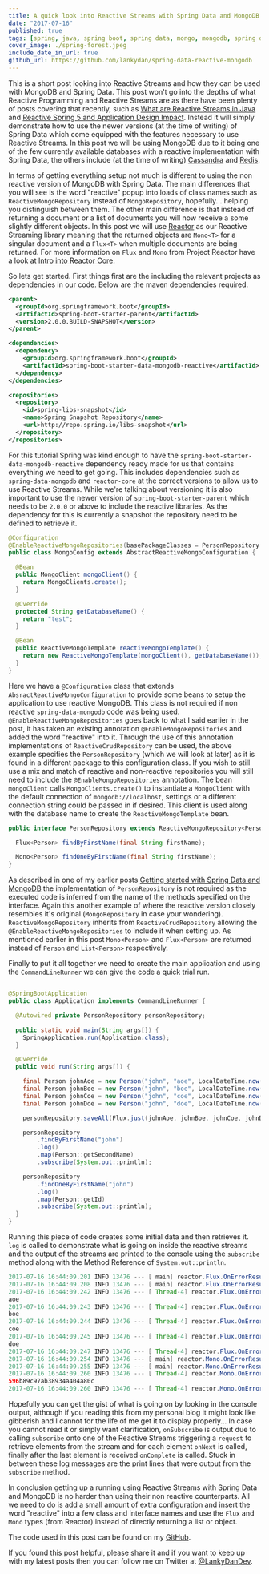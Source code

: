 ```yaml
---
title: A quick look into Reactive Streams with Spring Data and MongoDB
date: "2017-07-16"
published: true
tags: [spring, java, spring boot, spring data, mongo, mongodb, spring data mongodb]
cover_image: ./spring-forest.jpeg
include_date_in_url: true
github_url: https://github.com/lankydan/spring-data-reactive-mongodb
---
```


This is a short post looking into Reactive Streams and how they can be used with MongoDB and Spring Data. This post won't go into the depths of what Reactive Programming and Reactive Streams are as there have been plenty of posts covering that recently, such as [What are Reactive Streams in Java](https://dzone.com/articles/what-are-reactive-streams-in-java) and [Reactive Spring 5 and Application Design Impact](https://dzone.com/articles/reactive-spring-5-and-application-design-impact). Instead it will simply demonstrate how to use the newer versions (at the time of writing) of Spring Data which come equipped with the features necessary to use Reactive Streams. In this post we will be using MongoDB due to it being one of the few currently available databases with a reactive implementation with Spring Data, the others include (at the time of writing) [Cassandra](https://github.com/spring-projects/spring-data-examples/tree/master/cassandra/reactive) and [Redis](https://github.com/spring-projects/spring-data-examples/tree/master/redis/reactive).

In terms of getting everything setup not much is different to using the non reactive version of MongoDB with Spring Data. The main differences that you will see is the word "reactive" popup into loads of class names such as `ReactiveMongoRepository` instead of `MongoRepository`, hopefully... helping you distinguish between them. The other main difference is that instead of returning a document or a list of documents you will now receive a some slightly different objects. In this post we will use [Reactor](https://projectreactor.io/) as our Reactive Streaming library meaning that the returned objects are `Mono<T>` for a singular document and a `Flux<T>` when multiple documents are being returned. For more information on `Flux` and `Mono` from Project Reactor have a look at [Intro into Reactor Core](http://www.baeldung.com/reactor-core).

So lets get started. First things first are the including the relevant projects as dependencies in our code. Below are the maven dependencies required.

```xml
<parent>
  <groupId>org.springframework.boot</groupId>
  <artifactId>spring-boot-starter-parent</artifactId>
  <version>2.0.0.BUILD-SNAPSHOT</version>
</parent>

<dependencies>
  <dependency>
    <groupId>org.springframework.boot</groupId>
    <artifactId>spring-boot-starter-data-mongodb-reactive</artifactId>
  </dependency>
</dependencies>

<repositories>
  <repository>
    <id>spring-libs-snapshot</id>
    <name>Spring Snapshot Repository</name>
    <url>http://repo.spring.io/libs-snapshot</url>
  </repository>
</repositories>
```

For this tutorial Spring was kind enough to have the `spring-boot-starter-data-mongodb-reactive` dependency ready made for us that contains everything we need to get going. This includes dependencies such as `spring-data-mongodb` and `reactor-core` at the correct versions to allow us to use Reactive Streams. While we're talking about versioning it is also important to use the newer version of `spring-boot-starter-parent` which needs to be `2.0.0` or above to include the reactive libraries. As the dependency for this is currently a snapshot the repository need to be defined to retrieve it.

```java
@Configuration
@EnableReactiveMongoRepositories(basePackageClasses = PersonRepository.class)
public class MongoConfig extends AbstractReactiveMongoConfiguration {

  @Bean
  public MongoClient mongoClient() {
    return MongoClients.create();
  }

  @Override
  protected String getDatabaseName() {
    return "test";
  }

  @Bean
  public ReactiveMongoTemplate reactiveMongoTemplate() {
    return new ReactiveMongoTemplate(mongoClient(), getDatabaseName());
  }
}
```

Here we have a `@Configuration` class that extends `AbsractReactiveMongoConfiguration` to provide some beans to setup the application to use reactive MongoDB. This class is not required if non reactive `spring-data-mongodb` code was being used. `@EnableReactiveMongoRepositories` goes back to what I said earlier in the post, it has taken an existing annotation `@EnableMongoRepositories` and added the word "reactive" into it. Through the use of this annotation implementations of `ReactiveCrudRepository` can be used, the above example specifies the `PersonRepository` (which we will look at later) as it is found in a different package to this configuration class. If you wish to still use a mix and match of reactive and non-reactive repositories you will still need to include the `@EnableMongoRepositories` annotation. The bean `mongoClient` calls `MongoClients.create()` to instantiate a `MongoClient` with the default connection of `mongodb://localhost`, settings or a different connection string could be passed in if desired. This client is used along with the database name to create the `ReactiveMongoTemplate` bean.

```java
public interface PersonRepository extends ReactiveMongoRepository<Person, String> {

  Flux<Person> findByFirstName(final String firstName);

  Mono<Person> findOneByFirstName(final String firstName);
}
```

As described in one of my earlier posts [Getting started with Spring Data and MongoDB](https://lankydanblog.com/2017/05/20/getting-started-with-spring-data-and-mongodb/) the implementation of `PersonRepository` is not required as the executed code is inferred from the name of the methods specified on the interface. Again this another example of where the reactive version closely resembles it's original (`MongoRepository` in case your wondering). `ReactiveMongoRepository` inherits from `ReactiveCrudRepository` allowing the `@EnableReactiveMongoRepositories` to include it when setting up. As mentioned earlier in this post `Mono<Person>` and `Flux<Person>` are returned instead of `Person` and `List<Person>` respectively.

Finally to put it all together we need to create the main application and using the `CommandLineRunner` we can give the code a quick trial run.

```java

@SpringBootApplication
public class Application implements CommandLineRunner {

  @Autowired private PersonRepository personRepository;

  public static void main(String args[]) {
    SpringApplication.run(Application.class);
  }

  @Override
  public void run(String args[]) {

    final Person johnAoe = new Person("john", "aoe", LocalDateTime.now(), "loser", 0);
    final Person johnBoe = new Person("john", "boe", LocalDateTime.now(), "a bit of a loser", 10);
    final Person johnCoe = new Person("john", "coe", LocalDateTime.now(), "average", 100);
    final Person johnDoe = new Person("john", "doe", LocalDateTime.now(), "winner", 1000);

    personRepository.saveAll(Flux.just(johnAoe, johnBoe, johnCoe, johnDoe)).subscribe();

    personRepository
        .findByFirstName("john")
        .log()
        .map(Person::getSecondName)
        .subscribe(System.out::println);

    personRepository
        .findOneByFirstName("john")
        .log()
        .map(Person::getId)
        .subscribe(System.out::println);
  }
}
```

Running this piece of code creates some initial data and then retrieves it. `log` is called to demonstrate what is going on inside the reactive streams and the output of the streams are printed to the console using the `subscribe` method along with the Method Reference of `System.out::println`.

```java
2017-07-16 16:44:09.201 INFO 13476 --- [ main] reactor.Flux.OnErrorResume.1 : onSubscribe(FluxOnErrorResume.ResumeSubscriber)
2017-07-16 16:44:09.208 INFO 13476 --- [ main] reactor.Flux.OnErrorResume.1 : request(unbounded)
2017-07-16 16:44:09.242 INFO 13476 --- [ Thread-4] reactor.Flux.OnErrorResume.1 : onNext(Person(firstName=john, secondName=aoe, profession=loser, salary=0))
aoe
2017-07-16 16:44:09.243 INFO 13476 --- [ Thread-4] reactor.Flux.OnErrorResume.1 : onNext(Person(firstName=john, secondName=boe, profession=a bit of a loser, salary=10))
boe
2017-07-16 16:44:09.244 INFO 13476 --- [ Thread-4] reactor.Flux.OnErrorResume.1 : onNext(Person(firstName=john, secondName=coe, profession=average, salary=100))
coe
2017-07-16 16:44:09.245 INFO 13476 --- [ Thread-4] reactor.Flux.OnErrorResume.1 : onNext(Person(firstName=john, secondName=doe, profession=winner, salary=1000))
doe
2017-07-16 16:44:09.247 INFO 13476 --- [ Thread-4] reactor.Flux.OnErrorResume.1 : onComplete()
2017-07-16 16:44:09.254 INFO 13476 --- [ main] reactor.Mono.OnErrorResume.2 : onSubscribe(FluxOnErrorResume.ResumeSubscriber)
2017-07-16 16:44:09.255 INFO 13476 --- [ main] reactor.Mono.OnErrorResume.2 : request(unbounded)
2017-07-16 16:44:09.260 INFO 13476 --- [ Thread-4] reactor.Mono.OnErrorResume.2 : onNext(Person(firstName=john, secondName=aoe, profession=loser, salary=0))
596b89c97ab38934a404a80c
2017-07-16 16:44:09.260 INFO 13476 --- [ Thread-4] reactor.Mono.OnErrorResume.2 : onComplete()
```

Hopefully you can get the gist of what is going on by looking in the console output, although if you reading this from my personal blog it might look like gibberish and I cannot for the life of me get it to display properly... In case you cannot read it or simply want clarification, `onSubscribe` is output due to calling `subscribe` onto one of the Reactive Streams triggering a `request` to retrieve elements from the stream and for each element `onNext` is called, finally after the last element is received `onComplete` is called. Stuck in between these log messages are the print lines that were output from the `subscribe` method.

In conclusion getting up a running using Reactive Streams with Spring Data and MongoDB is no harder than using their non reactive counterparts. All we need to do is add a small amount of extra configuration and insert the word "reactive" into a few class and interface names and use the `Flux` and `Mono` types (from Reactor) instead of directly returning a list or object.

The code used in this post can be found on my [GitHub](https://github.com/lankydan/spring-data-reactive-mongodb).

If you found this post helpful, please share it and if you want to keep up with my latest posts then you can follow me on Twitter at [@LankyDanDev](https://twitter.com/LankyDanDev).